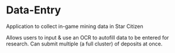 # Data-Entry
Application to collect in-game mining data in Star Citizen

Allows users to input & use an OCR to autofill data to be entered for research.
Can submit multiple (a full cluster) of deposits at once.
